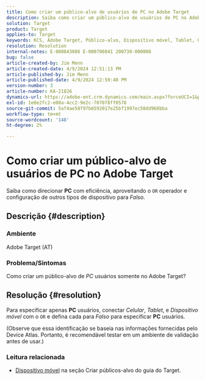 ```yaml
---
title: Como criar um público-alvo de usuários de PC no Adobe Target
description: Saiba como criar um público-alvo de usuários de PC no Adobe Target.
solution: Target
product: Target
applies-to: Target
keywords: KCS, Adobe Target, Público-alvo, Dispositivo móvel, Tablet, OU Operador, Device Atlas, Ambiente, Como fazer, AT
resolution: Resolution
internal-notes: E-000843086 E-000706041 200730-000008
bug: false
article-created-by: Jim Menn
article-created-date: 4/9/2024 12:51:13 PM
article-published-by: Jim Menn
article-published-date: 4/9/2024 12:59:40 PM
version-number: 3
article-number: KA-21826
dynamics-url: https://adobe-ent.crm.dynamics.com/main.aspx?forceUCI=1&pagetype=entityrecord&etn=knowledgearticle&id=e2e86ad5-6ff6-ee11-a1fe-6045bd006268
exl-id: 1e0e2fc2-e00a-4cc2-9e2c-707078ff0578
source-git-commit: 5af4ae58f97b6592017e25bf1997ec50dd968bba
workflow-type: tm+mt
source-wordcount: '148'
ht-degree: 2%

---
```


# Como criar um público-alvo de usuários de PC no Adobe Target


Saiba como direcionar <b>PC</b> com eficiência, aproveitando o `OR` operador e configuração de outros tipos de dispositivo para *Falso*.

## Descrição {#description}


### Ambiente

Adobe Target (AT)

### Problema/Sintomas

Como criar um público-alvo de *PC* usuários somente no Adobe Target?


## Resolução {#resolution}


Para especificar apenas <b>PC</b> usuários, conectar *Celular*, *Tablet*, e *Dispositivo móvel* com o `OR` e defina cada para *Falso* para especificar <b>PC</b> usuários.

(Observe que essa identificação se baseia nas informações fornecidas pelo Device Atlas. Portanto, é recomendável testar em um ambiente de validação antes de usar.)



### <b>Leitura relacionada</b>

- [Dispositivo móvel](https://experienceleague.adobe.com/en/docs/target/using/audiences/create-audiences/categories-audiences/mobile#) na seção Criar públicos-alvo do guia do Target.
